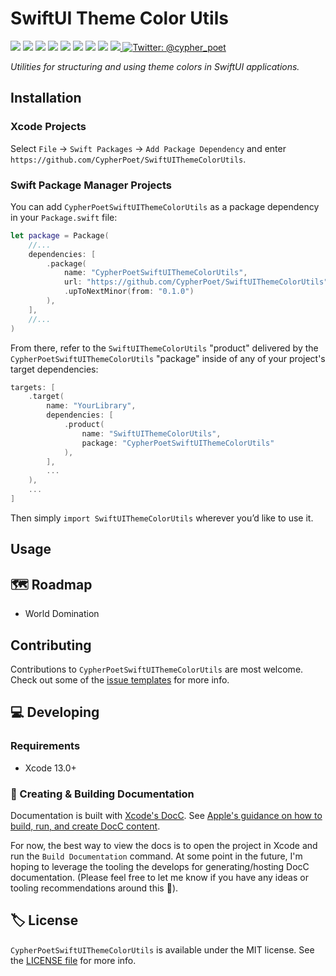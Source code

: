 # SwiftUI Theme Color Utils

<!-- Header Logo -->

<!-- <div align="center">
   <img width="600px" src="./Extras/banner-logo.png" alt="Banner Logo">
</div> -->


<!-- Badges -->

<p>
    <img src="https://img.shields.io/badge/Swift-5.5-F06C33.svg" />
    <img src="https://img.shields.io/badge/iOS-15.0+-865EFC.svg" />
    <img src="https://img.shields.io/badge/iPadOS-15.0+-F65EFC.svg" />
    <img src="https://img.shields.io/badge/macOS-12.0+-179AC8.svg" />
    <img src="https://img.shields.io/badge/tvOS-15.0+-41465B.svg" />
    <img src="https://img.shields.io/badge/watchOS-8.0+-1FD67A.svg" />
    <img src="https://img.shields.io/badge/License-MIT-blue.svg" />
    <img src="https://github.com/CypherPoet/SwiftUIThemeColorUtils/workflows/Build%20&%20Test/badge.svg" />
    <a href="https://github.com/apple/swift-package-manager">
      <img src="https://img.shields.io/badge/spm-compatible-brightgreen.svg?style=flat" />
    </a>
    <a href="https://twitter.com/cypher_poet">
        <img src="https://img.shields.io/badge/Contact-@cypher_poet-lightgrey.svg?style=flat" alt="Twitter: @cypher_poet" />
    </a>
</p>


<p align="center">

_Utilities for structuring and using theme colors in SwiftUI applications._

<p />


## Installation

### Xcode Projects

Select `File` -> `Swift Packages` -> `Add Package Dependency` and enter `https://github.com/CypherPoet/SwiftUIThemeColorUtils`.


### Swift Package Manager Projects

You can add `CypherPoetSwiftUIThemeColorUtils` as a package dependency in your `Package.swift` file:

```swift
let package = Package(
    //...
    dependencies: [
        .package(
            name: "CypherPoetSwiftUIThemeColorUtils",
            url: "https://github.com/CypherPoet/SwiftUIThemeColorUtils",
            .upToNextMinor(from: "0.1.0")
        ),
    ],
    //...
)
```

<!--

🔑 UNCOMMENT IF REPO NAME MATCHES THE LIBRARY NAME 👇

From there, refer to `SwiftUIThemeColorUtils` as a "target dependency" in any of _your_ package's targets that need it.


```swift
targets: [
    .target(
        name: "YourLibrary",
        dependencies: [
          "SwiftUIThemeColorUtils",
        ],
        ...
    ),
    ...
]
```
-->


<!-- 🔑 UNCOMMENT IF REPO NAME DOESN'T MATCH THE LIBRARY NAME 👇 -->

From there, refer to the `SwiftUIThemeColorUtils` "product" delivered by the `CypherPoetSwiftUIThemeColorUtils` "package" inside of any of your project's target dependencies:

```swift
targets: [
    .target(
        name: "YourLibrary",
        dependencies: [
            .product(
                name: "SwiftUIThemeColorUtils",
                package: "CypherPoetSwiftUIThemeColorUtils"
            ),
        ],
        ...
    ),
    ...
]
```

Then simply `import SwiftUIThemeColorUtils` wherever you’d like to use it.


## Usage



## 🗺 Roadmap

- World Domination



## Contributing

Contributions to `CypherPoetSwiftUIThemeColorUtils` are most welcome. Check out some of the [issue templates](./.github/ISSUE_TEMPLATE/) for more info.



## 💻 Developing

### Requirements

- Xcode 13.0+


### 📜 Creating & Building Documentation

Documentation is built with [Xcode's DocC](https://developer.apple.com/documentation/docc). See [Apple's guidance on how to build, run, and create DocC content](https://developer.apple.com/documentation/docc/api-reference-syntax).

For now, the best way to view the docs is to open the project in Xcode and run the `Build Documentation` command. At some point in the future, I'm hoping to leverage the tooling the develops for generating/hosting DocC documentation. (Please feel free to let me know if you have any ideas or tooling recommendations around this 🙂).


## 🏷 License

`CypherPoetSwiftUIThemeColorUtils` is available under the MIT license. See the [LICENSE file](./LICENSE) for more info.
